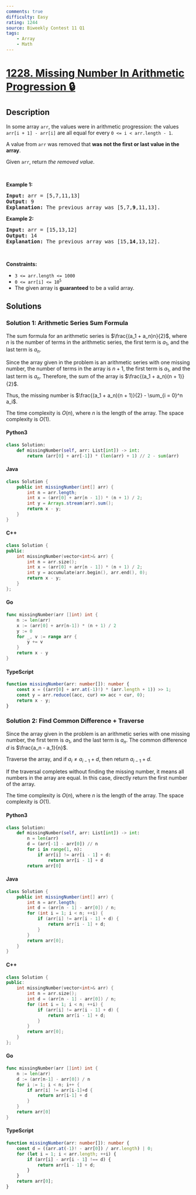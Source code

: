 ```yaml
---
comments: true
difficulty: Easy
rating: 1244
source: Biweekly Contest 11 Q1
tags:
    - Array
    - Math
---
```


<!-- problem:start -->

# [1228. Missing Number In Arithmetic Progression 🔒](https://leetcode.com/problems/missing-number-in-arithmetic-progression)

## Description

<!-- description:start -->

<p>In some array <code>arr</code>, the values were in arithmetic progression: the values <code>arr[i + 1] - arr[i]</code> are all equal for every <code>0 &lt;= i &lt; arr.length - 1</code>.</p>

<p>A value from <code>arr</code> was removed that <strong>was not the first or last value in the array</strong>.</p>

<p>Given <code>arr</code>, return <em>the removed value</em>.</p>

<p>&nbsp;</p>
<p><strong class="example">Example 1:</strong></p>

<pre>
<strong>Input:</strong> arr = [5,7,11,13]
<strong>Output:</strong> 9
<strong>Explanation:</strong> The previous array was [5,7,<strong>9</strong>,11,13].
</pre>

<p><strong class="example">Example 2:</strong></p>

<pre>
<strong>Input:</strong> arr = [15,13,12]
<strong>Output:</strong> 14
<strong>Explanation:</strong> The previous array was [15,<strong>14</strong>,13,12].</pre>

<p>&nbsp;</p>
<p><strong>Constraints:</strong></p>

<ul>
	<li><code>3 &lt;= arr.length &lt;= 1000</code></li>
	<li><code>0 &lt;= arr[i] &lt;= 10<sup>5</sup></code></li>
	<li>The given array is <strong>guaranteed</strong> to be a valid array.</li>
</ul>

<!-- description:end -->

## Solutions

<!-- solution:start -->

### Solution 1: Arithmetic Series Sum Formula

The sum formula for an arithmetic series is $\frac{(a_1 + a_n)n}{2}$, where $n$ is the number of terms in the arithmetic series, the first term is $a_1$, and the last term is $a_n$.

Since the array given in the problem is an arithmetic series with one missing number, the number of terms in the array is $n + 1$, the first term is $a_1$, and the last term is $a_n$. Therefore, the sum of the array is $\frac{(a_1 + a_n)(n + 1)}{2}$.

Thus, the missing number is $\frac{(a_1 + a_n)(n + 1)}{2} - \sum_{i = 0}^n a_i$.

The time complexity is $O(n)$, where $n$ is the length of the array. The space complexity is $O(1)$.

<!-- tabs:start -->

#### Python3

```python
class Solution:
    def missingNumber(self, arr: List[int]) -> int:
        return (arr[0] + arr[-1]) * (len(arr) + 1) // 2 - sum(arr)
```

#### Java

```java
class Solution {
    public int missingNumber(int[] arr) {
        int n = arr.length;
        int x = (arr[0] + arr[n - 1]) * (n + 1) / 2;
        int y = Arrays.stream(arr).sum();
        return x - y;
    }
}
```

#### C++

```cpp
class Solution {
public:
    int missingNumber(vector<int>& arr) {
        int n = arr.size();
        int x = (arr[0] + arr[n - 1]) * (n + 1) / 2;
        int y = accumulate(arr.begin(), arr.end(), 0);
        return x - y;
    }
};
```

#### Go

```go
func missingNumber(arr []int) int {
	n := len(arr)
	x := (arr[0] + arr[n-1]) * (n + 1) / 2
	y := 0
	for _, v := range arr {
		y += v
	}
	return x - y
}
```

#### TypeScript

```ts
function missingNumber(arr: number[]): number {
    const x = ((arr[0] + arr.at(-1)!) * (arr.length + 1)) >> 1;
    const y = arr.reduce((acc, cur) => acc + cur, 0);
    return x - y;
}
```

<!-- tabs:end -->

<!-- solution:end -->

<!-- solution:start -->

### Solution 2: Find Common Difference + Traverse

Since the array given in the problem is an arithmetic series with one missing number, the first term is $a_1$, and the last term is $a_n$. The common difference $d$ is $\frac{a_n - a_1}{n}$.

Traverse the array, and if $a_i \neq a_{i - 1} + d$, then return $a_{i - 1} + d$.

If the traversal completes without finding the missing number, it means all numbers in the array are equal. In this case, directly return the first number of the array.

The time complexity is $O(n)$, where $n$ is the length of the array. The space complexity is $O(1)$.

<!-- tabs:start -->

#### Python3

```python
class Solution:
    def missingNumber(self, arr: List[int]) -> int:
        n = len(arr)
        d = (arr[-1] - arr[0]) // n
        for i in range(1, n):
            if arr[i] != arr[i - 1] + d:
                return arr[i - 1] + d
        return arr[0]
```

#### Java

```java
class Solution {
    public int missingNumber(int[] arr) {
        int n = arr.length;
        int d = (arr[n - 1] - arr[0]) / n;
        for (int i = 1; i < n; ++i) {
            if (arr[i] != arr[i - 1] + d) {
                return arr[i - 1] + d;
            }
        }
        return arr[0];
    }
}
```

#### C++

```cpp
class Solution {
public:
    int missingNumber(vector<int>& arr) {
        int n = arr.size();
        int d = (arr[n - 1] - arr[0]) / n;
        for (int i = 1; i < n; ++i) {
            if (arr[i] != arr[i - 1] + d) {
                return arr[i - 1] + d;
            }
        }
        return arr[0];
    }
};
```

#### Go

```go
func missingNumber(arr []int) int {
	n := len(arr)
	d := (arr[n-1] - arr[0]) / n
	for i := 1; i < n; i++ {
		if arr[i] != arr[i-1]+d {
			return arr[i-1] + d
		}
	}
	return arr[0]
}
```

#### TypeScript

```ts
function missingNumber(arr: number[]): number {
    const d = ((arr.at(-1)! - arr[0]) / arr.length) | 0;
    for (let i = 1; i < arr.length; ++i) {
        if (arr[i] - arr[i - 1] !== d) {
            return arr[i - 1] + d;
        }
    }
    return arr[0];
}
```

<!-- tabs:end -->

<!-- solution:end -->

<!-- problem:end -->

